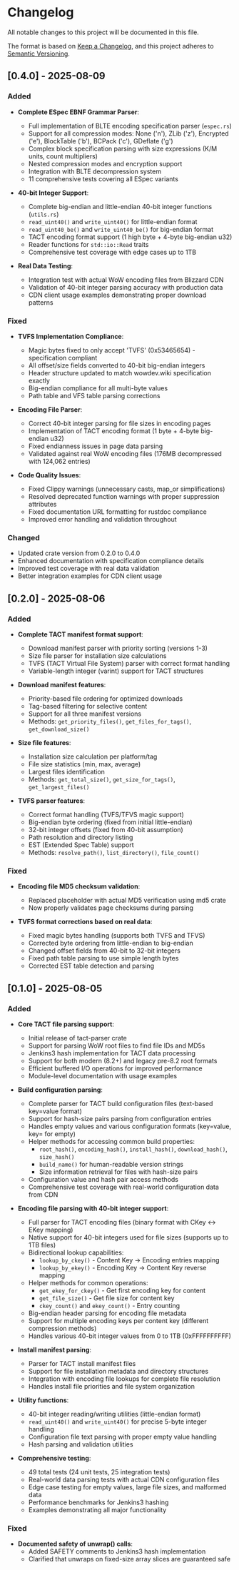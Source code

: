 # Changelog

All notable changes to this project will be documented in this file.

The format is based on [Keep a Changelog](https://keepachangelog.com/en/1.1.0/),
and this project adheres to [Semantic Versioning](https://semver.org/spec/v2.0.0.html).

## [0.4.0] - 2025-08-09

### Added

- **Complete ESpec EBNF Grammar Parser**:
  - Full implementation of BLTE encoding specification parser (`espec.rs`)
  - Support for all compression modes: None ('n'), ZLib ('z'), Encrypted ('e'), BlockTable ('b'), BCPack ('c'), GDeflate ('g')
  - Complex block specification parsing with size expressions (K/M units, count multipliers)
  - Nested compression modes and encryption support
  - Integration with BLTE decompression system
  - 11 comprehensive tests covering all ESpec variants

- **40-bit Integer Support**:
  - Complete big-endian and little-endian 40-bit integer functions (`utils.rs`)
  - `read_uint40()` and `write_uint40()` for little-endian format
  - `read_uint40_be()` and `write_uint40_be()` for big-endian format
  - TACT encoding format support (1 high byte + 4-byte big-endian u32)
  - Reader functions for `std::io::Read` traits
  - Comprehensive test coverage with edge cases up to 1TB

- **Real Data Testing**:
  - Integration test with actual WoW encoding files from Blizzard CDN
  - Validation of 40-bit integer parsing accuracy with production data
  - CDN client usage examples demonstrating proper download patterns

### Fixed

- **TVFS Implementation Compliance**:
  - Magic bytes fixed to only accept 'TVFS' (0x53465654) - specification compliant
  - All offset/size fields converted to 40-bit big-endian integers
  - Header structure updated to match wowdev.wiki specification exactly
  - Big-endian compliance for all multi-byte values
  - Path table and VFS table parsing corrections

- **Encoding File Parser**:
  - Correct 40-bit integer parsing for file sizes in encoding pages
  - Implementation of TACT encoding format (1 byte + 4-byte big-endian u32)
  - Fixed endianness issues in page data parsing
  - Validated against real WoW encoding files (176MB decompressed with 124,062 entries)

- **Code Quality Issues**:
  - Fixed Clippy warnings (unnecessary casts, map_or simplifications)
  - Resolved deprecated function warnings with proper suppression attributes
  - Fixed documentation URL formatting for rustdoc compliance
  - Improved error handling and validation throughout

### Changed

- Updated crate version from 0.2.0 to 0.4.0
- Enhanced documentation with specification compliance details
- Improved test coverage with real data validation
- Better integration examples for CDN client usage

## [0.2.0] - 2025-08-06

### Added

- **Complete TACT manifest format support**:
  - Download manifest parser with priority sorting (versions 1-3)
  - Size file parser for installation size calculations
  - TVFS (TACT Virtual File System) parser with correct format handling
  - Variable-length integer (varint) support for TACT structures

- **Download manifest features**:
  - Priority-based file ordering for optimized downloads
  - Tag-based filtering for selective content
  - Support for all three manifest versions
  - Methods: `get_priority_files()`, `get_files_for_tags()`, `get_download_size()`

- **Size file features**:
  - Installation size calculation per platform/tag
  - File size statistics (min, max, average)
  - Largest files identification
  - Methods: `get_total_size()`, `get_size_for_tags()`, `get_largest_files()`

- **TVFS parser features**:
  - Correct format handling (TVFS/TFVS magic support)
  - Big-endian byte ordering (fixed from initial little-endian)
  - 32-bit integer offsets (fixed from 40-bit assumption)
  - Path resolution and directory listing
  - EST (Extended Spec Table) support
  - Methods: `resolve_path()`, `list_directory()`, `file_count()`

### Fixed

- **Encoding file MD5 checksum validation**:
  - Replaced placeholder with actual MD5 verification using md5 crate
  - Now properly validates page checksums during parsing

- **TVFS format corrections based on real data**:
  - Fixed magic bytes handling (supports both TVFS and TFVS)
  - Corrected byte ordering from little-endian to big-endian
  - Changed offset fields from 40-bit to 32-bit integers
  - Fixed path table parsing to use simple length bytes
  - Corrected EST table detection and parsing

## [0.1.0] - 2025-08-05

### Added

- **Core TACT file parsing support**:
  - Initial release of tact-parser crate
  - Support for parsing WoW root files to find file IDs and MD5s
  - Jenkins3 hash implementation for TACT data processing
  - Support for both modern (8.2+) and legacy pre-8.2 root formats
  - Efficient buffered I/O operations for improved performance
  - Module-level documentation with usage examples

- **Build configuration parsing**:
  - Complete parser for TACT build configuration files (text-based key=value format)
  - Support for hash-size pairs parsing from configuration entries
  - Handles empty values and various configuration formats (key=value, key= for empty)
  - Helper methods for accessing common build properties:
    - `root_hash()`, `encoding_hash()`, `install_hash()`, `download_hash()`, `size_hash()`
    - `build_name()` for human-readable version strings
    - Size information retrieval for files with hash-size pairs
  - Configuration value and hash pair access methods
  - Comprehensive test coverage with real-world configuration data from CDN

- **Encoding file parsing with 40-bit integer support**:
  - Full parser for TACT encoding files (binary format with CKey ↔ EKey mapping)
  - Native support for 40-bit integers used for file sizes (supports up to 1TB files)
  - Bidirectional lookup capabilities:
    - `lookup_by_ckey()` - Content Key → Encoding entries mapping
    - `lookup_by_ekey()` - Encoding Key → Content Key reverse mapping
  - Helper methods for common operations:
    - `get_ekey_for_ckey()` - Get first encoding key for content
    - `get_file_size()` - Get file size for content key
    - `ckey_count()` and `ekey_count()` - Entry counting
  - Big-endian header parsing for encoding file metadata
  - Support for multiple encoding keys per content key (different compression methods)
  - Handles various 40-bit integer values from 0 to 1TB (0xFFFFFFFFFF)

- **Install manifest parsing**:
  - Parser for TACT install manifest files
  - Support for file installation metadata and directory structures
  - Integration with encoding file lookups for complete file resolution
  - Handles install file priorities and file system organization

- **Utility functions**:
  - 40-bit integer reading/writing utilities (little-endian format)
  - `read_uint40()` and `write_uint40()` for precise 5-byte integer handling
  - Configuration file text parsing with proper empty value handling
  - Hash parsing and validation utilities

- **Comprehensive testing**:
  - 49 total tests (24 unit tests, 25 integration tests)
  - Real-world data parsing tests with actual CDN configuration files
  - Edge case testing for empty values, large file sizes, and malformed data
  - Performance benchmarks for Jenkins3 hashing
  - Examples demonstrating all major functionality

### Fixed

- **Documented safety of unwrap() calls**:
  - Added SAFETY comments to Jenkins3 hash implementation
  - Clarified that unwraps on fixed-size array slices are guaranteed safe

